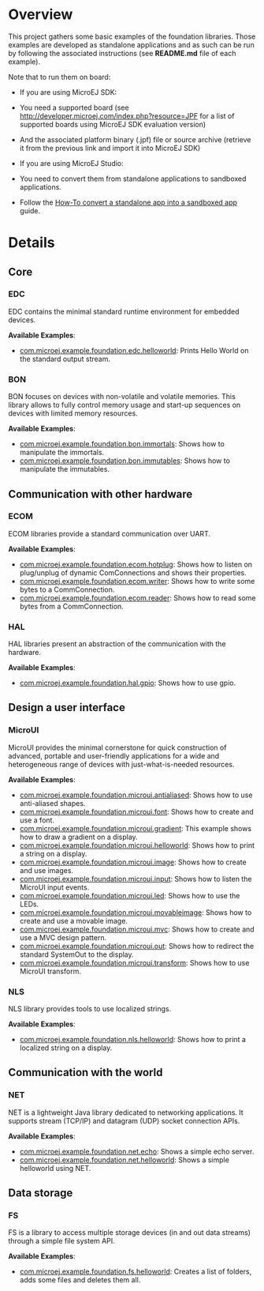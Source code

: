 <!--
 Markdown
 
 Copyright 2016-2018 IS2T. All rights reserved.
 For demonstration purpose only.
 IS2T PROPRIETARY. Use is subject to license terms.
-->

# Overview
This project gathers some basic examples of the foundation libraries. Those examples are developed as standalone applications and as such can be run by following the associated instructions (see **README.md** file of each example).

Note that to run them on board:

* If you are using MicroEJ SDK:
 * You need a supported board (see http://developer.microej.com/index.php?resource=JPF for a list of supported boards using MicroEJ SDK evaluation version)
 * And the associated platform binary (.jpf) file or source archive (retrieve it from the previous link and import it into MicroEJ SDK)

* If you are using MicroEJ Studio:
 * You need to convert them from standalone applications to sandboxed applications.
 * Follow the [How-To convert a standalone app into a sandboxed app](https://github.com/MicroEJ/How-To/tree/master/StandaloneToSandboxed) guide.

# Details
## Core
### EDC
EDC contains the minimal standard runtime environment for embedded devices.

**Available Examples**:
* [com.microej.example.foundation.edc.helloworld](com.microej.example.foundation.edc.helloworld): Prints Hello World on the standard output stream.

### BON
BON focuses on devices with non-volatile and volatile memories. This library allows to fully control memory usage and start-up sequences on devices with limited memory resources.

**Available Examples**:

* [com.microej.example.foundation.bon.immortals](com.microej.example.foundation.bon.immortals): Shows how to manipulate the immortals.
* [com.microej.example.foundation.bon.immutables](com.microej.example.foundation.bon.immutables): Shows how to manipulate the immutables.


## Communication with other hardware

### ECOM
ECOM libraries provide a standard communication over UART.

**Available Examples**:
* [com.microej.example.foundation.ecom.hotplug](com.microej.example.foundation.ecom.hotplug): Shows how to listen on plug/unplug of dynamic ComConnections and shows their properties.
* [com.microej.example.foundation.ecom.writer](com.microej.example.foundation.ecom.writer): Shows how to write some bytes to a CommConnection.
* [com.microej.example.foundation.ecom.reader](com.microej.example.foundation.ecom.reader): Shows how to read some bytes from a CommConnection.

### HAL
HAL libraries present an abstraction of the communication with the hardware.

**Available Examples**:
* [com.microej.example.foundation.hal.gpio](com.microej.example.foundation.hal.gpio): Shows how to use gpio.


## Design a user interface

### MicroUI
MicroUI provides the minimal cornerstone for quick construction of advanced, portable and user-friendly applications for a wide and heterogeneous range of devices with just-what-is-needed resources.

**Available Examples**:
* [com.microej.example.foundation.microui.antialiased](com.microej.example.foundation.microui.antialiased): Shows how to use anti-aliased shapes.
* [com.microej.example.foundation.microui.font](com.microej.example.foundation.microui.font): Shows how to create and use a font.
* [com.microej.example.foundation.microui.gradient](com.microej.example.foundation.microui.gradient): This example shows how to draw a gradient on a display.
* [com.microej.example.foundation.microui.helloworld](com.microej.example.foundation.microui.helloworld): Shows how to print a string on a display.
* [com.microej.example.foundation.microui.image](com.microej.example.foundation.microui.image): Shows how to create and use images.
* [com.microej.example.foundation.microui.input](com.microej.example.foundation.microui.input): Shows how to listen the MicroUI input events.
* [com.microej.example.foundation.microui.led](com.microej.example.foundation.microui.led): Shows how to use the LEDs.
* [com.microej.example.foundation.microui.movableimage](com.microej.example.foundation.microui.movableimage): Shows how to create and use a movable image.
* [com.microej.example.foundation.microui.mvc](com.microej.example.foundation.microui.mvc): Shows how to create and use a MVC design pattern.
* [com.microej.example.foundation.microui.out](com.microej.example.foundation.microui.out): Shows how to redirect the standard SystemOut to the display.
* [com.microej.example.foundation.microui.transform](com.microej.example.foundation.microui.transform): Shows how to use MicroUI transform.

### NLS
NLS library provides tools to use localized strings.

**Available Examples**:
* [com.microej.example.foundation.nls.helloworld](com.microej.example.foundation.nls.helloworld): Shows how to print a localized string on a display.


## Communication with the world

### NET
NET is a lightweight Java library dedicated to networking applications. It supports stream (TCP/IP) and datagram (UDP) socket connection APIs.

**Available Examples**:
* [com.microej.example.foundation.net.echo](com.microej.example.foundation.net.echo): Shows a simple echo server.
* [com.microej.example.foundation.net.helloworld](com.microej.example.foundation.net.helloworld): Shows a simple helloworld using NET.

## Data storage

### FS
FS is a library to access multiple storage devices (in and out data streams) through a simple file system API.

**Available Examples**:
* [com.microej.example.foundation.fs.helloworld](com.microej.example.foundation.fs.helloworld): Creates a list of folders, adds some files and deletes them all.
